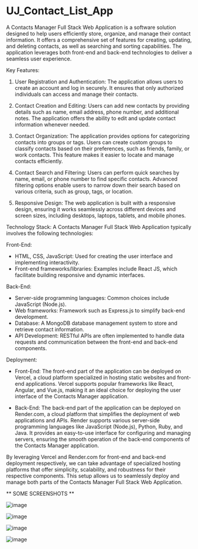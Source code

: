 # UJ_Contact_List_App
A Contacts Manager Full Stack Web Application is a software solution designed to help users efficiently store, organize, and manage their contact information. It offers a comprehensive set of features for creating, updating, and deleting contacts, as well as searching and sorting capabilities. The application leverages both front-end and back-end technologies to deliver a seamless user experience.

Key Features:
1. User Registration and Authentication: The application allows users to create an account and log in securely. It ensures that only authorized individuals can access and manage their contacts.

2. Contact Creation and Editing: Users can add new contacts by providing details such as name, email address, phone number, and additional notes. The application offers the ability to edit and update contact information whenever needed.

3. Contact Organization: The application provides options for categorizing contacts into groups or tags. Users can create custom groups to classify contacts based on their preferences, such as friends, family, or work contacts. This feature makes it easier to locate and manage contacts efficiently.

4. Contact Search and Filtering: Users can perform quick searches by name, email, or phone number to find specific contacts. Advanced filtering options enable users to narrow down their search based on various criteria, such as group, tags, or location.

5. Responsive Design: The web application is built with a responsive design, ensuring it works seamlessly across different devices and screen sizes, including desktops, laptops, tablets, and mobile phones.

Technology Stack:
A Contacts Manager Full Stack Web Application typically involves the following technologies:

Front-End:
- HTML, CSS, JavaScript: Used for creating the user interface and implementing interactivity.
- Front-end frameworks/libraries: Examples include React JS, which facilitate building responsive and dynamic interfaces.

Back-End:
- Server-side programming languages: Common choices include JavaScript (Node.js).
- Web frameworks: Framework such as Express.js to simplify back-end development.
- Database: A MongoDB database management system to store and retrieve contact information.
- API Development: RESTful APIs are often implemented to handle data requests and communication between the front-end and back-end components.

Deployment:
- Front-End: The front-end part of the application can be deployed on Vercel, a cloud platform specialized in hosting static websites and front-end applications. Vercel supports popular frameworks like React, Angular, and Vue.js, making it an ideal choice for deploying the user interface of the Contacts Manager application.

- Back-End: The back-end part of the application can be deployed on Render.com, a cloud platform that simplifies the deployment of web applications and APIs. Render supports various server-side programming languages like JavaScript (Node.js), Python, Ruby, and Java. It provides an easy-to-use interface for configuring and managing servers, ensuring the smooth operation of the back-end components of the Contacts Manager application.

By leveraging Vercel and Render.com for front-end and back-end deployment respectively, we can take advantage of specialized hosting platforms that offer simplicity, scalability, and robustness for their respective components. This setup allows us to seamlessly deploy and manage both parts of the Contacts Manager Full Stack Web Application.

** SOME SCREENSHOTS **

![image](https://github.com/Utkarsh-Jain2199/UJ_Contact_List_FullStackWebApp_Frontend/assets/77992826/06b7f529-6422-415c-ac6a-3f46da267719)

![image](https://github.com/Utkarsh-Jain2199/UJ_Contact_List_FullStackWebApp_Frontend/assets/77992826/182109b2-fbdf-4c1a-804b-f5167c604486)

![image](https://github.com/Utkarsh-Jain2199/UJ_Contact_List_FullStackWebApp_Frontend/assets/77992826/b8c44513-daf2-4a4c-a732-e438104e437a)

![image](https://github.com/Utkarsh-Jain2199/UJ_Contact_List_FullStackWebApp_Frontend/assets/77992826/259048fe-4cf0-49da-8b8e-d89b28cc4ccf)
